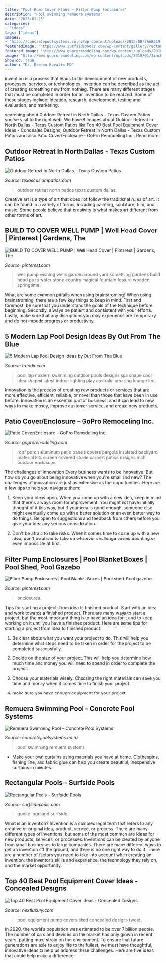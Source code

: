 ```yaml
---
title: "Pool Pump Cover Plans ~ Filter Pump Enclosures"
description: "Pool swimming remuera systems"
date: "2023-01-15"
categories:
- "ideas"
tags: ["ideas"]
images:
- "http://concretepoolsystems.co.nz/wp-content/uploads/2015/08/S6A8519-Swimming-Pool-Resized-687x1030.jpg"
featuredImage: "https://www.surfsidepools.com/wp-content/gallery/rectangular-pools/rectangular-pools-2.jpg"
featured_image: "http://www.goproremodeling.com/wp-content/uploads/2018/01/3inchcover.259202122_large.jpg"
image: "http://www.goproremodeling.com/wp-content/uploads/2018/01/3inchcover.259202122_large.jpg"
ShowToc: true
author: "Dr. Keenan Kuvalis MD"
---
```



invention is a process that leads to the development of new products, processes, services, or technologies. Invention can be described as the act of creating something new from nothing. There are many different stages that must be completed in order for an invention to be realized. Some of these stages include: ideation, research, development, testing and evaluation, and marketing.

	

		
searching about Outdoor Retreat in North Dallas - Texas Custom Patios you've visit to the right web. We have 8 Images about Outdoor Retreat in North Dallas - Texas Custom Patios like Top 40 Best Pool Equipment Cover Ideas - Concealed Designs, Outdoor Retreat in North Dallas - Texas Custom Patios and also Patio Cover/Enclosure – GoPro Remodeling Inc.. Read more:
		
    
## Outdoor Retreat In North Dallas - Texas Custom Patios

<img loading=lazy src="https://texascustompatios.com/wp-content/uploads/2017/08/6816-Bert-6.jpg" onerror="this.onerror=null;this.src='https://tse3.mm.bing.net/th?id=OIP.LC2ZqROMl4CpZmpKf3OgSQHaE8&amp;pid=15.1';" alt="Outdoor Retreat in North Dallas - Texas Custom Patios">

_Source: texascustompatios.com_

>outdoor retreat north patios texas custom dallas. 

	

Creative art is a type of art that does not follow the traditional rules of art. It can be found in a variety of forms, including painting, sculpture, film, and music. Some people believe that creativity is what makes art different from other forms of art.

    
## BUILD TO COVER WELL PUMP | Well Head Cover | Pinterest | Gardens, The

<img loading=lazy src="https://s-media-cache-ak0.pinimg.com/736x/46/57/b9/4657b9c97e640a99a089a3066ad2e78c.jpg" onerror="this.onerror=null;this.src='https://tse4.mm.bing.net/th?id=OIP.zf3GIFDEGzXE-zFWHDZU0AHaLH&amp;pid=15.1';" alt="BUILD TO COVER WELL PUMP | Well Head Cover | Pinterest | Gardens, The">

_Source: pinterest.com_

>well pump wishing wells garden around yard something gardens build head pozo water stone country magical fountain feature wooden springtime. 

	

What are some common pitfalls when using brainstroming?
When using brainstroming, there are a few key things to keep in mind. First and foremost, be sure that you understand the goals of the technique before beginning. Secondly, always be patient and consistent with your efforts. Lastly, make sure that any disruptions you may experience are Temporary and do not impede progress or productivity.

    
## 5 Modern Lap Pool Design Ideas By Out From The Blue

<img loading=lazy src="http://cdn.trendir.com/wp-content/uploads/old/outdoors/lap-pool-design-ideas-02-1.jpg" onerror="this.onerror=null;this.src='https://tse1.mm.bing.net/th?id=OIP.aPTmQViFQ6PO7cgW4VjZEAHaE7&amp;pid=15.1';" alt="5 Modern Lap Pool Design Ideas by Out From The Blue">

_Source: trendir.com_

>pool lap modern swimming outdoor pools designs spa shape cool idea shaped latest indoor lighting play australia amazing lounge led. 

	

Innovation is the process of creating new products or services that are more effective, efficient, reliable, or novel than those that have been in use before. Innovation is an essential part of business, and it can lead to new ways to make money, improve customer service, and create new products.

    
## Patio Cover/Enclosure – GoPro Remodeling Inc.

<img loading=lazy src="http://www.goproremodeling.com/wp-content/uploads/2018/01/3inchcover.259202122_large.jpg" onerror="this.onerror=null;this.src='https://tse2.mm.bing.net/th?id=OIP.GBmIXWSdn7_vbJ4-kqVqfQHaFj&amp;pid=15.1';" alt="Patio Cover/Enclosure – GoPro Remodeling Inc.">

_Source: goproremodeling.com_

>roof porch aluminum patio panels covers pergola insulated backyard material kits screen covered shade carport patios designs inch outdoor enclosure. 

	

The challenges of innovation
Every business wants to be innovative. But how do you go about being innovative when you're small and new? The challenges of innovation are just as extensive as the opportunities. Here are a few tips to help you navigate them:
1. Keep your ideas open. When you come up with a new idea, keep in mind that there's always room for improvement. You might not have initially thought of it this way, but if your idea is good enough, someone else might eventually come up with a better solution or an even better way to do things. Be open to suggestions and feedback from others before you give your idea any serious consideration.

2. Don't be afraid to take risks. When it comes time to come up with a new idea, don't be afraid to take on whatever challenge seems daunting or even impossible at first.

    
## Filter Pump Enclosures | Pool Blanket Boxes | Pool Shed, Pool Gazebo

<img loading=lazy src="https://i.pinimg.com/736x/89/84/5b/89845b371840000e8823fe70694b6f65.jpg" onerror="this.onerror=null;this.src='https://tse4.mm.bing.net/th?id=OIP.bpXPQwytkws4i2LPiTGmUAHaJ4&amp;pid=15.1';" alt="Filter Pump Enclosures | Pool Blanket Boxes | Pool shed, Pool gazebo">

_Source: pinterest.com_

>enclosures. 

	

Tips for starting a project: from idea to finished product.
Start with an idea and work towards a finished product. There are many ways to start a project, but the most important thing is to have an idea for it and to keep working on it until you have a finished product. Here are some tips for starting a project from idea to finished product: 
1. Be clear about what you want your project to do. This will help you determine what steps need to be taken in order for the project to be completed successfully. 

2. Decide on the size of your project. This will help you determine how much time and money you will need to spend in order to complete the project. 

3. Choose your materials wisely. Choosing the right materials can save you time and money when it comes time to finish your project. 

4. make sure you have enough equipment for your project.

    
## Remuera Swimming Pool – Concrete Pool Systems

<img loading=lazy src="http://concretepoolsystems.co.nz/wp-content/uploads/2015/08/S6A8519-Swimming-Pool-Resized-687x1030.jpg" onerror="this.onerror=null;this.src='https://tse4.mm.bing.net/th?id=OIP.udSPQLlRpDSrtU-DL-yJuQHaLG&amp;pid=15.1';" alt="Remuera Swimming Pool – Concrete Pool Systems">

_Source: concretepoolsystems.co.nz_

>pool swimming remuera systems. 

	

- Make your own curtains using materials you have at home. Clothespins, fishing line, and fabric glue can help you create beautiful, inexpensive curtains in minutes.

    
## Rectangular Pools - Surfside Pools

<img loading=lazy src="https://www.surfsidepools.com/wp-content/gallery/rectangular-pools/rectangular-pools-2.jpg" onerror="this.onerror=null;this.src='https://tse2.mm.bing.net/th?id=OIP.ETAwvCJwBLWvjwc1jIA76AHaE9&amp;pid=15.1';" alt="Rectangular Pools - Surfside Pools">

_Source: surfsidepools.com_

>gunite inground surfside. 

	

What is an invention?
Invention is a complex legal term that refers to any creative or original idea, product, service, or process. There are many different types of inventions, but some of the most common are ideas for new products, services, or processes. Inventions can be created by anyone from small businesses to large companies. There are many different ways to get an invention off the ground, and there is no one right way to do it. There are a number of factors you need to take into account when creating an invention: the inventor’s skills and experience, the technology they rely on, and the market opportunity.

    
## Top 40 Best Pool Equipment Cover Ideas - Concealed Designs

<img loading=lazy src="http://nextluxury.com/wp-content/uploads/pool-pump-covers-shed.jpg" onerror="this.onerror=null;this.src='https://tse2.mm.bing.net/th?id=OIP.Im9NeOZGpcS-Ws8-7bvpegAAAA&amp;pid=15.1';" alt="Top 40 Best Pool Equipment Cover Ideas - Concealed Designs">

_Source: nextluxury.com_

>pool equipment pump covers shed concealed designs tweet. 

	

In 2020, the world’s population was estimated to be over 7 billion people. The number of cars and devices on the market has only grown in recent years, putting more strain on the environment. To ensure that future generations are able to enjoy life to the fullest, we must have thoughtful, innovative ideas to help us address these challenges. Here are five ideas that could help make a difference: 

